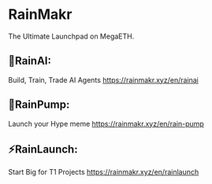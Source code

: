 # RainMakr
The Ultimate Launchpad on MegaETH.
##  🤖RainAI: 
Build, Train, Trade AI Agents 
https://rainmakr.xyz/en/rainai
## 💊RainPump: 
Launch your Hype meme 
https://rainmakr.xyz/en/rain-pump
## ⚡RainLaunch: 
Start Big for T1 Projects
https://rainmakr.xyz/en/rainlaunch


